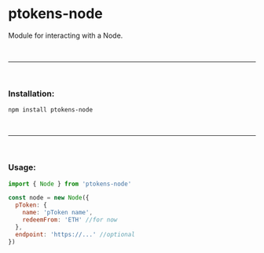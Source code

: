 # ptokens-node

Module for interacting with a Node.

&nbsp;

***

&nbsp;

### Installation:

```
npm install ptokens-node
```

&nbsp;

***

&nbsp;

### Usage:

```js
import { Node } from 'ptokens-node'

const node = new Node({
  pToken: {
    name: 'pToken name',
    redeemFrom: 'ETH' //for now
  },
  endpoint: 'https://...' //optional
})
```